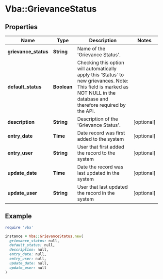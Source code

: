 # Vba::GrievanceStatus

## Properties

| Name | Type | Description | Notes |
| ---- | ---- | ----------- | ----- |
| **grievance_status** | **String** | Name of the &#39;Grievance Status&#39;. |  |
| **default_status** | **Boolean** | Checking this option will automatically apply this &#39;Status&#39; to new grievances. Note: This field is marked as NOT NULL in the database and therefore required by the API. |  |
| **description** | **String** | Description of the &#39;Grievance Status&#39;. | [optional] |
| **entry_date** | **Time** | Date record was first added to the system | [optional] |
| **entry_user** | **String** | User that first added the record to the system | [optional] |
| **update_date** | **Time** | Date the record was last updated in the system | [optional] |
| **update_user** | **String** | User that last updated the record in the system | [optional] |

## Example

```ruby
require 'vba'

instance = Vba::GrievanceStatus.new(
  grievance_status: null,
  default_status: null,
  description: null,
  entry_date: null,
  entry_user: null,
  update_date: null,
  update_user: null
)
```

